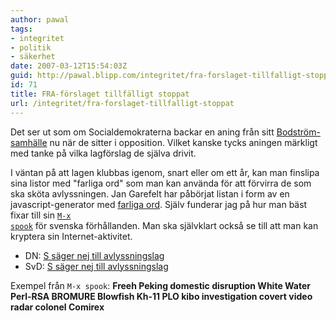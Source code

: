 ```yaml
---
author: pawal
tags:
- integritet
- politik
- säkerhet
date: 2007-03-12T15:54:03Z
guid: http://pawal.blipp.com/integritet/fra-forslaget-tillfalligt-stoppat
id: 71
title: FRA-förslaget tillfälligt stoppat
url: /integritet/fra-forslaget-tillfalligt-stoppat
---
```


Det ser ut som om Socialdemokraterna backar en aning från sitt <a
href="http://sv.wikipedia.org/wiki/Bodstr%C3%B6msamh%C3%A4llet">Bodström-samhälle</a>
nu när de sitter i opposition. Vilket kanske tycks aningen märkligt
med tanke på vilka lagförslag de själva drivit.

I väntan på att lagen klubbas igenom, snart eller om ett år, kan man
finslipa sina listor med "farliga ord" som man kan använda för att
förvirra de som ska sköta avlyssningen. Jan Garefelt har påbörjat
listan i form av en javascript-generator med <a
href="http://politruck.blogspot.com/2007/03/farliga-ord.html">farliga
ord</a>. Själv funderar jag på hur man bäst fixar till sin <a
href="http://www.google.com/search?q=m-x+spook"><code>M-x
spook</code></a> för svenska förhållanden. Man ska självklart också se
till att man kan kryptera sin Internet-aktivitet.

 * DN: <a href="http://www.dn.se/DNet/jsp/polopoly.jsp?d=1042&a=627703">S säger nej till avlyssningslag</a></li>
 * SvD: <a href="http://www.svd.se/dynamiskt/inrikes/did_14803035.asp">S säger nej till avlyssningslag</a></li>

Exempel från <code>M-x spook</code>: **Freeh Peking domestic
disruption White Water Perl-RSA BROMURE Blowfish Kh-11 PLO kibo
investigation covert video radar colonel Comirex**
